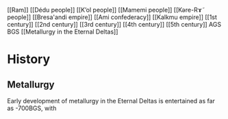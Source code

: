 [[Ram]]
[[Dédu people]]
[[Kʼol people]]
[[Mamemi people]]
[[Kəre-Rɤ̃ people]]
[[Bresa'andi empire]]
[[Ami confederacy]]
[[Kalkmu empire]]
[[1st century]]
[[2nd century]]
[[3rd century]]
[[4th century]]
[[5th century]]
AGS
BGS
[[Metallurgy in the Eternal Deltas]]

# History
## Metallurgy
Early development of metallurgy in the Eternal Deltas is entertained as far as -700BGS, with 
